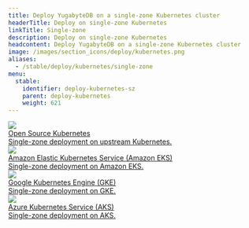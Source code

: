 ```yaml
---
title: Deploy YugabyteDB on a single-zone Kubernetes cluster
headerTitle: Deploy on single-zone Kubernetes
linkTitle: Single-zone
description: Deploy on single-zone Kubernetes
headcontent: Deploy YugabyteDB on a single-zone Kubernetes cluster
image: /images/section_icons/deploy/kubernetes.png
aliases:
  - /stable/deploy/kubernetes/single-zone
menu:
  stable:
    identifier: deploy-kubernetes-sz
    parent: deploy-kubernetes
    weight: 621
---
```


<div class="row">

  <div class="col-12 col-md-6 col-lg-12 col-xl-6">
    <a class="section-link icon-offset" href="oss/">
      <div class="head">
        <img class="icon" src="/images/section_icons/deploy/kubernetes.png" aria-hidden="true" />
        <div class="title">Open Source Kubernetes</div>
      </div>
      <div class="body">
        Single-zone deployment on upstream Kubernetes.
      </div>
    </a>
  </div>

  <div class="col-12 col-md-6 col-lg-12 col-xl-6">
    <a class="section-link icon-offset" href="eks/">
      <div class="head">
        <img class="icon" src="/images/section_icons/deploy/amazon-eks.png" aria-hidden="true" />
        <div class="title">Amazon Elastic Kubernetes Service (Amazon EKS)</div>
      </div>
      <div class="body">
        Single-zone deployment on Amazon EKS.
      </div>
    </a>
  </div>

  <div class="col-12 col-md-6 col-lg-12 col-xl-6">
    <a class="section-link icon-offset" href="gke/">
      <div class="head">
        <img class="icon" src="/images/section_icons/deploy/gke.png" aria-hidden="true" />
        <div class="title">Google Kubernetes Engine (GKE)</div>
      </div>
      <div class="body">
        Single-zone deployment on GKE.
      </div>
    </a>
  </div>

  <div class="col-12 col-md-6 col-lg-12 col-xl-6">
    <a class="section-link icon-offset" href="aks/">
      <div class="head">
        <img class="icon" src="/images/section_icons/deploy/aks.svg" aria-hidden="true" />
        <div class="title">Azure Kubernetes Service (AKS)</div>
      </div>
      <div class="body">
        Single-zone deployment on AKS.
      </div>
    </a>
  </div>
<!--
  <div class="col-12 col-md-6 col-lg-12 col-xl-6">
    <a class="section-link icon-offset" href="rke/">
      <div class="head">
        <img class="icon" src="/images/section_icons/deploy/rancher.png" aria-hidden="true" />
        <div class="title">Rancher Kubernetes Engine (RKE)</div>
      </div>
      <div class="body">
        Single-cluster deployment on RKE.
      </div>
    </a>
  </div>
-->

</div>
